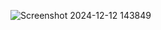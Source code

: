 ![Screenshot 2024-12-12 143849](https://github.com/user-attachments/assets/fe07d8e3-d780-46f1-8554-18d0c47fb9aa)
